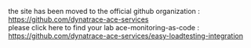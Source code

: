the site has been moved to the official github organization : https://github.com/dynatrace-ace-services  
please click here to find your lab ace-monitoring-as-code : https://github.com/dynatrace-ace-services/easy-loadtesting-integration 
